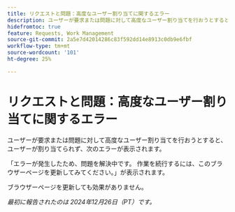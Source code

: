 ```yaml
---
title: リクエストと問題：高度なユーザー割り当てに関するエラー
description: ユーザーが要求または問題に対して高度なユーザー割り当てを行おうとすると、ユーザーが割り当てられず、エラーが表示されます。
hidefromtoc: true
feature: Requests, Work Management
source-git-commit: 2a5e7d42014286c83f592dd14e8913c0db9e6fbf
workflow-type: tm+mt
source-wordcount: '101'
ht-degree: 25%

---
```



# リクエストと問題：高度なユーザー割り当てに関するエラー

ユーザーが要求または問題に対して高度なユーザー割り当てを行おうとすると、ユーザーが割り当てられず、次のエラーが表示されます。

「エラーが発生したため、問題を解決中です。 作業を続行するには、このブラウザーページを更新してみてください。」が表示されます。

ブラウザーページを更新しても効果がありません。

_最初に報告されたのは 2024年12月26日（PT）です。_
